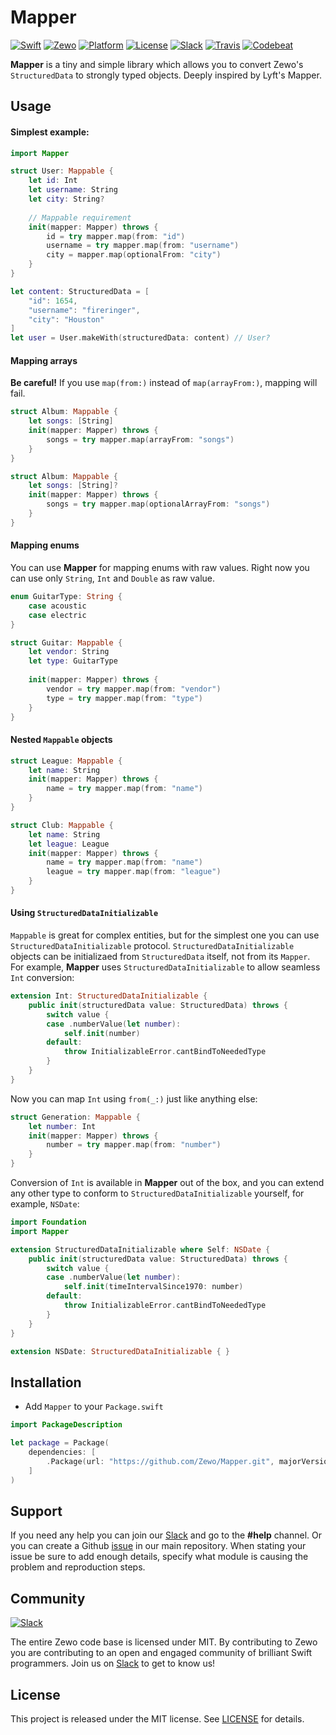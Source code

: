 # Mapper

[![Swift][swift-badge]][swift-url]
[![Zewo][zewo-badge]][zewo-url]
[![Platform][platform-badge]][platform-url]
[![License][mit-badge]][mit-url]
[![Slack][slack-badge]][slack-url]
[![Travis][travis-badge]][travis-url]
[![Codebeat][codebeat-badge]][codebeat-url]

**Mapper** is a tiny and simple library which allows you to convert Zewo's `StructuredData` to strongly typed objects. Deeply inspired by Lyft's Mapper.

## Usage

#### Simplest example:

``` swift
import Mapper

struct User: Mappable {
    let id: Int
    let username: String
    let city: String?
    
    // Mappable requirement
    init(mapper: Mapper) throws {
        id = try mapper.map(from: "id")
        username = try mapper.map(from: "username")
        city = mapper.map(optionalFrom: "city")
    }
}

let content: StructuredData = [
    "id": 1654,
    "username": "fireringer",
    "city": "Houston"
]
let user = User.makeWith(structuredData: content) // User?
```

#### Mapping arrays

**Be careful!** If you use `map(from:)` instead of `map(arrayFrom:)`, mapping will fail.

```swift
struct Album: Mappable {
    let songs: [String]
    init(mapper: Mapper) throws {
        songs = try mapper.map(arrayFrom: "songs")
    }
}

struct Album: Mappable {
    let songs: [String]?
    init(mapper: Mapper) throws {
        songs = try mapper.map(optionalArrayFrom: "songs")
    }
}
```

#### Mapping enums
You can use **Mapper** for mapping enums with raw values. Right now you can use only `String`, `Int` and `Double` as raw value.

```swift
enum GuitarType: String {
    case acoustic
    case electric
}

struct Guitar: Mappable {
    let vendor: String
    let type: GuitarType
    
    init(mapper: Mapper) throws {
        vendor = try mapper.map(from: "vendor")
        type = try mapper.map(from: "type")
    }
}
```

#### Nested `Mappable` objects

```swift
struct League: Mappable {
    let name: String
    init(mapper: Mapper) throws {
        name = try mapper.map(from: "name")
    }
}

struct Club: Mappable {
    let name: String
    let league: League
    init(mapper: Mapper) throws {
        name = try mapper.map(from: "name")
        league = try mapper.map(from: "league")
    }
}
```

#### Using `StructuredDataInitializable`
`Mappable` is great for complex entities, but for the simplest one you can use `StructuredDataInitializable` protocol. `StructuredDataInitializable` objects can be initializaed from `StructuredData` itself, not from its `Mapper`. For example, **Mapper** uses `StructuredDataInitializable` to allow seamless `Int` conversion:

```swift
extension Int: StructuredDataInitializable {
    public init(structuredData value: StructuredData) throws {
        switch value {
        case .numberValue(let number):
            self.init(number)
        default:
            throw InitializableError.cantBindToNeededType
        }
    }
}
```

Now you can map `Int` using `from(_:)` just like anything else:

```swift
struct Generation: Mappable {
    let number: Int
    init(mapper: Mapper) throws {
        number = try mapper.map(from: "number")
    }
}
```

Conversion of `Int` is available in **Mapper** out of the box, and you can extend any other type to conform to `StructuredDataInitializable` yourself, for example, `NSDate`:

```swift
import Foundation
import Mapper

extension StructuredDataInitializable where Self: NSDate {
    public init(structuredData value: StructuredData) throws {
        switch value {
        case .numberValue(let number):
            self.init(timeIntervalSince1970: number)
        default:
            throw InitializableError.cantBindToNeededType
        }
    }
}

extension NSDate: StructuredDataInitializable { }
```

## Installation

- Add `Mapper` to your `Package.swift`

```swift
import PackageDescription

let package = Package(
    dependencies: [
        .Package(url: "https://github.com/Zewo/Mapper.git", majorVersion: 0, minor: 5),
    ]
)
```

## Support

If you need any help you can join our [Slack](http://slack.zewo.io) and go to the **#help** channel. Or you can create a Github [issue](https://github.com/Zewo/Zewo/issues/new) in our main repository. When stating your issue be sure to add enough details, specify what module is causing the problem and reproduction steps.

## Community

[![Slack][slack-image]][slack-url]

The entire Zewo code base is licensed under MIT. By contributing to Zewo you are contributing to an open and engaged community of brilliant Swift programmers. Join us on [Slack](http://slack.zewo.io) to get to know us!

## License

This project is released under the MIT license. See [LICENSE](LICENSE) for details.

[swift-badge]: https://img.shields.io/badge/Swift-3.0-orange.svg?style=flat
[swift-url]: https://swift.org
[zewo-badge]: https://img.shields.io/badge/Zewo-0.5-FF7565.svg?style=flat
[zewo-url]: http://zewo.io
[platform-badge]: https://img.shields.io/badge/Platforms-OS%20X%20--%20Linux-lightgray.svg?style=flat
[platform-url]: https://swift.org
[mit-badge]: https://img.shields.io/badge/License-MIT-blue.svg?style=flat
[mit-url]: https://tldrlegal.com/license/mit-license
[slack-image]: http://s13.postimg.org/ybwy92ktf/Slack.png
[slack-badge]: https://zewo-slackin.herokuapp.com/badge.svg
[slack-url]: http://slack.zewo.io
[travis-badge]: https://travis-ci.org/Zewo/Mapper.svg?branch=master
[travis-url]: https://travis-ci.org/Zewo/Mapper
[codebeat-badge]: https://codebeat.co/badges/d08bad48-c72e-49e3-a184-68a23063d461
[codebeat-url]: https://codebeat.co/projects/github-com-zewo-mapper